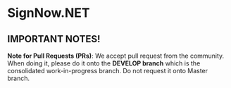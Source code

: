# SignNow.NET


## IMPORTANT NOTES!
**Note for Pull Requests (PRs)**: We accept pull request from the community. When doing it, please do it onto the **DEVELOP branch** which is the consolidated work-in-progress branch. Do not request it onto Master branch.
